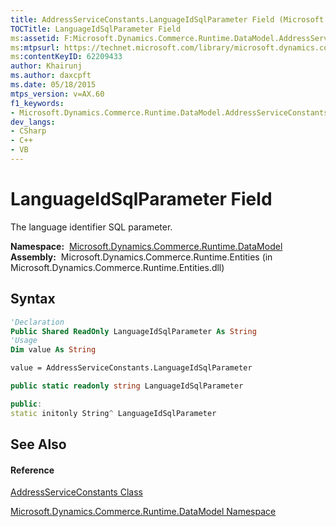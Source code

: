 ```yaml
---
title: AddressServiceConstants.LanguageIdSqlParameter Field (Microsoft.Dynamics.Commerce.Runtime.DataModel)
TOCTitle: LanguageIdSqlParameter Field
ms:assetid: F:Microsoft.Dynamics.Commerce.Runtime.DataModel.AddressServiceConstants.LanguageIdSqlParameter
ms:mtpsurl: https://technet.microsoft.com/library/microsoft.dynamics.commerce.runtime.datamodel.addressserviceconstants.languageidsqlparameter(v=AX.60)
ms:contentKeyID: 62209433
author: Khairunj
ms.author: daxcpft
ms.date: 05/18/2015
mtps_version: v=AX.60
f1_keywords:
- Microsoft.Dynamics.Commerce.Runtime.DataModel.AddressServiceConstants.LanguageIdSqlParameter
dev_langs:
- CSharp
- C++
- VB
---
```


# LanguageIdSqlParameter Field

The language identifier SQL parameter.

**Namespace:**  [Microsoft.Dynamics.Commerce.Runtime.DataModel](microsoft-dynamics-commerce-runtime-datamodel-namespace.md)  
**Assembly:**  Microsoft.Dynamics.Commerce.Runtime.Entities (in Microsoft.Dynamics.Commerce.Runtime.Entities.dll)

## Syntax

``` vb
'Declaration
Public Shared ReadOnly LanguageIdSqlParameter As String
'Usage
Dim value As String

value = AddressServiceConstants.LanguageIdSqlParameter
```

``` csharp
public static readonly string LanguageIdSqlParameter
```

``` c++
public:
static initonly String^ LanguageIdSqlParameter
```

## See Also

#### Reference

[AddressServiceConstants Class](addressserviceconstants-class-microsoft-dynamics-commerce-runtime-datamodel.md)

[Microsoft.Dynamics.Commerce.Runtime.DataModel Namespace](microsoft-dynamics-commerce-runtime-datamodel-namespace.md)

